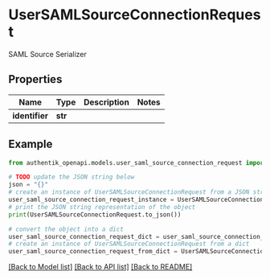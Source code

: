 # UserSAMLSourceConnectionRequest

SAML Source Serializer

## Properties

Name | Type | Description | Notes
------------ | ------------- | ------------- | -------------
**identifier** | **str** |  | 

## Example

```python
from authentik_openapi.models.user_saml_source_connection_request import UserSAMLSourceConnectionRequest

# TODO update the JSON string below
json = "{}"
# create an instance of UserSAMLSourceConnectionRequest from a JSON string
user_saml_source_connection_request_instance = UserSAMLSourceConnectionRequest.from_json(json)
# print the JSON string representation of the object
print(UserSAMLSourceConnectionRequest.to_json())

# convert the object into a dict
user_saml_source_connection_request_dict = user_saml_source_connection_request_instance.to_dict()
# create an instance of UserSAMLSourceConnectionRequest from a dict
user_saml_source_connection_request_from_dict = UserSAMLSourceConnectionRequest.from_dict(user_saml_source_connection_request_dict)
```
[[Back to Model list]](../README.md#documentation-for-models) [[Back to API list]](../README.md#documentation-for-api-endpoints) [[Back to README]](../README.md)


